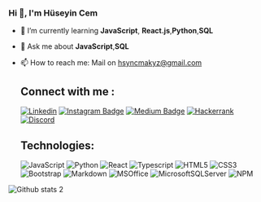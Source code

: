 ### Hi 👋, I'm Hüseyin Cem

<!--
**huseyincemakyuz/huseyincemakyuz** is a ✨ _special_ ✨ repository because its `README.md` (this file) appears on your GitHub profile.-->

- 🌱 I’m currently learning **JavaScript**, **React.js**,**Python**,**SQL**
- 💬 Ask me about **JavaScript**,**SQL** 
- 📫 How to reach me: Mail on hsyncmakyz@gmail.com

  ## Connect with me :
  [![Linkedin](https://img.shields.io/badge/LinkedIn-0077B5?style=for-the-badge&logo=linkedin&logoColor=white)](https://www.linkedin.com/in/huseyin-cem-akyuz/)
  [![Instagram Badge](https://img.shields.io/badge/-Instagram-C13584?style=flat-quare&labelColor=C13584&logo=instagram&logoColor=white&link=link)](https://www.instagram.com/hsyncmakyz/) 
  [![Medium Badge](https://img.shields.io/badge/Medium-12100E?style=for-the-badge&logo=medium&logoColor=white)](https://medium.com/@hsyncmakyz)
  [![Hackerrank](https://img.shields.io/badge/-Hackerrank-2EC866?style=for-the-badge&logo=HackerRank&logoColor=white)](https://www.hackerrank.com/hsyncmakyz)
  [![Discord](https://img.shields.io/badge/Discord-5865F2?style=for-the-badge&logo=discord&logoColor=white)]()
 
 
  ## Technologies:
  
  ![JavaScript](https://img.shields.io/badge/JavaScript-323330?style=for-the-badge&logo=javascript&logoColor=F7DF1E)
  ![Python](https://img.shields.io/badge/Python-FFD43B?style=for-the-badge&logo=python&logoColor=blue)
  ![React](https://img.shields.io/badge/React-20232A?style=for-the-badge&logo=react&logoColor=61DAFB)
  ![Typescript](https://img.shields.io/badge/TypeScript-007ACC?style=for-the-badge&logo=typescript&logoColor=white)
  ![HTML5](https://img.shields.io/badge/HTML5-E34F26?style=for-the-badge&logo=html5&logoColor=white)
  ![CSS3](https://img.shields.io/badge/CSS3-1572B6?style=for-the-badge&logo=css3&logoColor=white)
  ![Bootstrap](https://img.shields.io/badge/Bootstrap-563D7C?style=for-the-badge&logo=bootstrap&logoColor=white)
  ![Markdown](https://img.shields.io/badge/Markdown-000000?style=for-the-badge&logo=markdown&logoColor=white)
  ![MSOffice](https://img.shields.io/badge/Microsoft_Office-D83B01?style=for-the-badge&logo=microsoft-office&logoColor=white)
  ![MicrosoftSQLServer](https://img.shields.io/badge/Microsoft%20SQL%20Sever-CC2927?style=for-the-badge&logo=microsoft%20sql%20server&logoColor=white)
  ![NPM](https://img.shields.io/badge/npm-CB3837?style=for-the-badge&logo=npm&logoColor=white)
 
 
 ![Github stats 2](https://github-readme-stats.vercel.app/api?username=kullanıcıadınız&show_icons=true&theme=radical)

  
